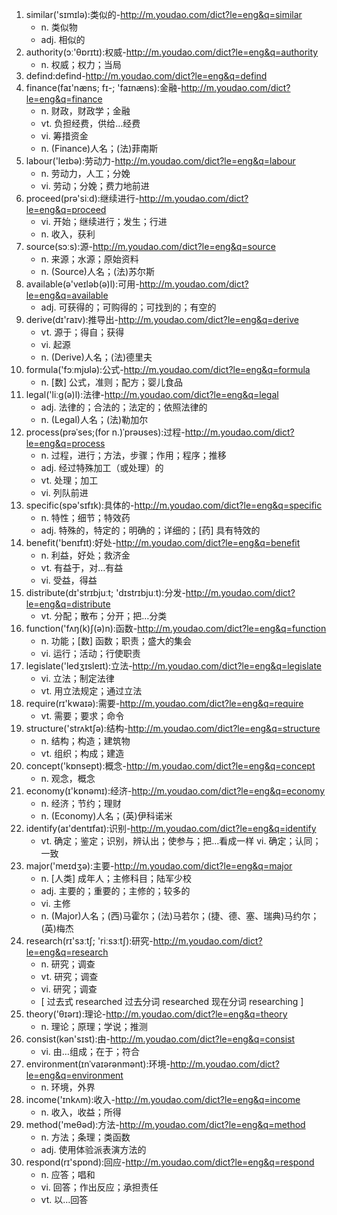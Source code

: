 1. similar('sɪmɪlə):类似的-http://m.youdao.com/dict?le=eng&q=similar
    - n. 类似物
    - adj. 相似的
2. authority(ɔː'θɒrɪtɪ):权威-http://m.youdao.com/dict?le=eng&q=authority
    - n. 权威；权力；当局
3. defind:defind-http://m.youdao.com/dict?le=eng&q=defind
4. finance(faɪ'næns; fɪ-; 'faɪnæns):金融-http://m.youdao.com/dict?le=eng&q=finance
    - n. 财政，财政学；金融
    - vt. 负担经费，供给…经费
    - vi. 筹措资金
    - n. (Finance)人名；(法)菲南斯
5. labour('leɪbə):劳动力-http://m.youdao.com/dict?le=eng&q=labour
    - n. 劳动力，人工；分娩
    - vi. 劳动；分娩；费力地前进
6. proceed(prə'siːd):继续进行-http://m.youdao.com/dict?le=eng&q=proceed
    - vi. 开始；继续进行；发生；行进
    - n. 收入，获利
7. source(sɔːs):源-http://m.youdao.com/dict?le=eng&q=source
    - n. 来源；水源；原始资料
    - n. (Source)人名；(法)苏尔斯
8. available(ə'veɪləb(ə)l):可用-http://m.youdao.com/dict?le=eng&q=available
    - adj. 可获得的；可购得的；可找到的；有空的
9. derive(dɪ'raɪv):推导出-http://m.youdao.com/dict?le=eng&q=derive
    - vt. 源于；得自；获得
    - vi. 起源
    - n. (Derive)人名；(法)德里夫
10. formula('fɔːmjʊlə):公式-http://m.youdao.com/dict?le=eng&q=formula
    - n. [数] 公式，准则；配方；婴儿食品
11. legal('liːg(ə)l):法律-http://m.youdao.com/dict?le=eng&q=legal
    - adj. 法律的；合法的；法定的；依照法律的
    - n. (Legal)人名；(法)勒加尔
12. process(prəˈses;(for n.)ˈprəʊses):过程-http://m.youdao.com/dict?le=eng&q=process
    - n. 过程，进行；方法，步骤；作用；程序；推移
    - adj. 经过特殊加工（或处理）的
    - vt. 处理；加工
    - vi. 列队前进
13. specific(spə'sɪfɪk):具体的-http://m.youdao.com/dict?le=eng&q=specific
    - n. 特性；细节；特效药
    - adj. 特殊的，特定的；明确的；详细的；[药] 具有特效的
14. benefit('benɪfɪt):好处-http://m.youdao.com/dict?le=eng&q=benefit
    - n. 利益，好处；救济金
    - vt. 有益于，对…有益
    - vi. 受益，得益
15. distribute(dɪ'strɪbjuːt; 'dɪstrɪbjuːt):分发-http://m.youdao.com/dict?le=eng&q=distribute
    - vt. 分配；散布；分开；把…分类
16. function('fʌŋ(k)ʃ(ə)n):函数-http://m.youdao.com/dict?le=eng&q=function
    - n. 功能；[数] 函数；职责；盛大的集会
    - vi. 运行；活动；行使职责
17. legislate('ledʒɪsleɪt):立法-http://m.youdao.com/dict?le=eng&q=legislate
    - vi. 立法；制定法律
    - vt. 用立法规定；通过立法
18. require(rɪ'kwaɪə):需要-http://m.youdao.com/dict?le=eng&q=require
    - vt. 需要；要求；命令
19. structure('strʌktʃə):结构-http://m.youdao.com/dict?le=eng&q=structure
    - n. 结构；构造；建筑物
    - vt. 组织；构成；建造
20. concept('kɒnsept):概念-http://m.youdao.com/dict?le=eng&q=concept
    - n. 观念，概念
21. economy(ɪ'kɒnəmɪ):经济-http://m.youdao.com/dict?le=eng&q=economy
    - n. 经济；节约；理财
    - n. (Economy)人名；(英)伊科诺米
22. identify(aɪ'dentɪfaɪ):识别-http://m.youdao.com/dict?le=eng&q=identify
    - vt. 确定；鉴定；识别，辨认出；使参与；把…看成一样 vi. 确定；认同；一致
23. major('meɪdʒə):主要-http://m.youdao.com/dict?le=eng&q=major
    - n. [人类] 成年人；主修科目；陆军少校
    - adj. 主要的；重要的；主修的；较多的
    - vi. 主修
    - n. (Major)人名；(西)马霍尔；(法)马若尔；(捷、德、塞、瑞典)马约尔；(英)梅杰
24. research(rɪ'sɜːtʃ; 'riːsɜːtʃ):研究-http://m.youdao.com/dict?le=eng&q=research
    - n. 研究；调查
    - vt. 研究；调查
    - vi. 研究；调查
    - [ 过去式 researched 过去分词 researched 现在分词 researching ]
25. theory('θɪərɪ):理论-http://m.youdao.com/dict?le=eng&q=theory
    - n. 理论；原理；学说；推测
26. consist(kən'sɪst):由-http://m.youdao.com/dict?le=eng&q=consist
    - vi. 由…组成；在于；符合
27. environment(ɪnˈvaɪərənmənt):环境-http://m.youdao.com/dict?le=eng&q=environment
    - n. 环境，外界
28. income('ɪnkʌm):收入-http://m.youdao.com/dict?le=eng&q=income
    - n. 收入，收益；所得
29. method('meθəd):方法-http://m.youdao.com/dict?le=eng&q=method
    - n. 方法；条理；类函数
    - adj. 使用体验派表演方法的
30. respond(rɪ'spɒnd):回应-http://m.youdao.com/dict?le=eng&q=respond
    - n. 应答；唱和
    - vi. 回答；作出反应；承担责任
    - vt. 以…回答